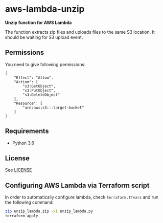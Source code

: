 # aws-lambda-unzip

**Unzip function for AWS Lambda**

The function extracts zip files and uploads files to the same S3 location. It should be waiting for S3 upload event.

## Permissions

You need to give following permissions:

	{
	    "Effect": "Allow",
	    "Action": [
	        "s3:GetObject",
	        "s3:PutObject",
	        "s3:DeleteObject"
	    ],
	    "Resource": [
	        "arn:aws:s3:::target-bucket"
	    ]
	}

## Requirements

- Python 3.6

## License

See [LICENSE](LICENSE)

## Configuring AWS Lambda via Terraform script

In order to automatically configure lambda, check `terraform.tfvars` and run the following command:

```bash
zip unzip_lambda.zip -xi unzip_lambda.py
terraform apply
```
